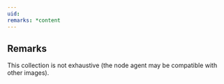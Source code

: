 ```yaml
---
uid: 
remarks: *content
---
```

## Remarks  
 This collection is not exhaustive (the node agent may be             compatible with other images).